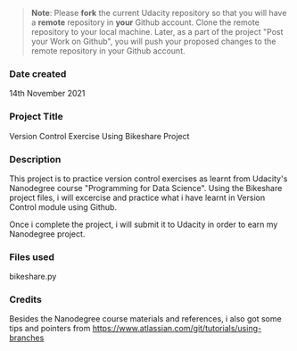 >**Note**: Please **fork** the current Udacity repository so that you will have a **remote** repository in **your** Github account. Clone the remote repository to your local machine. Later, as a part of the project "Post your Work on Github", you will push your proposed changes to the remote repository in your Github account.

### Date created
14th November 2021

### Project Title
Version Control Exercise Using Bikeshare Project

### Description
This project is to practice version control exercises as learnt from Udacity's Nanodegree course "Programming for Data Science". Using the Bikeshare
project files, i will excercise and practice what i have learnt in Version Control module using Github.

Once i complete the project, i will submit it to Udacity in order to earn my Nanodegree project.

### Files used
bikeshare.py

### Credits
Besides the Nanodegree course materials and references, i also got some tips and pointers from https://www.atlassian.com/git/tutorials/using-branches
